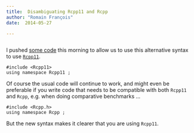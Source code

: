 ```yaml
---
title:  Disambiguating Rcpp11 and Rcpp
author: "Romain François"
date:  2014-05-27

---
```


<div class="post-content">
<p><img src="/web/20140531145506im_/http://blog.r-enthusiasts.com:80/content/images/2014/May/ToutesDirections.jpg" alt=""></p>

<p>I pushed <a href="https://web.archive.org/web/20140531145506/https://github.com/Rcpp11/Rcpp11/commit/2602e7a9fd745a695f9dceb839d766b85377adf7">some code</a> this morning to allow us to use this alternative syntax to use <a href="https://web.archive.org/web/20140531145506/https://github.com/Rcpp11/Rcpp11"><code>Rcpp11</code></a>. </p>

<pre><code>#include &lt;Rcpp11&gt;
using namespace Rcpp11 ;  
</code></pre>

<p>Of course the usual code will continue to work, and might even be preferable if you write code that needs to be compatible with both <code>Rcpp11</code> and <code>Rcpp</code>, e.g. when doing comparative benchmarks ... </p>

<pre><code>#include &lt;Rcpp.h&gt;
using namespace Rcpp ;  
</code></pre>

<p>But the new syntax makes it clearer that you are using <code>Rcpp11</code>. </p>
</div>
